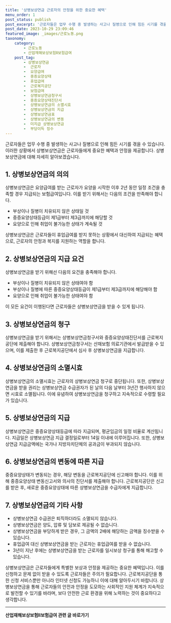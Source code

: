 ```yaml
---
title: '상병보상연금 근로자의 안정을 위한 중요한 혜택'
menu_order: 1
post_status: publish
post_excerpt: '근로자들은 업무 수행 중 발생하는 사고나 질병으로 인해 힘든 시기를 겪을 수 있습니다. 이러한 상황에서 상병보상연금은 근로자들에게 중요한 혜택과 안정을 제공합니다. 상병보상연금에 대해 자세히 알아보겠습니다.'
post_date: 2023-10-29 23:09:46
featured_image: _images/근로노동.png
taxonomy:
    category:
        - 근로노동
        - 산업재해보상보험Ⅱ보험급여
    post_tag:
        - 상병보상연금
        -  근로자
        -  요양급여
        -  중증요양상태
        -  휴업급여
        -  근로복지공단
        -  보험급여
        -  상병보상연금청구서
        -  중증요양상태진단서
        -  상병보상연금의 소멸시효
        -  상병보상연금의 지급
        -  상병보상연금표
        -  상병보상연금의 변동
        -  미지급 상병보상연금
        -  부당이득 징수
---
```




근로자들은 업무 수행 중 발생하는 사고나 질병으로 인해 힘든 시기를 겪을 수 있습니다. 이러한 상황에서 상병보상연금은 근로자들에게 중요한 혜택과 안정을 제공합니다. 상병보상연금에 대해 자세히 알아보겠습니다.

## 1. 상병보상연금의 의의

상병보상연금은 요양급여를 받는 근로자가 요양을 시작한 이후 2년 동안 일정 조건을 충족할 경우 지급되는 보험급여입니다. 이를 받기 위해서는 다음의 조건을 만족해야 합니다.

- 부상이나 질병이 치유되지 않은 상태일 것
- 중증요양상태등급이 제1급부터 제3급까지에 해당할 것
- 요양으로 인해 취업이 불가능한 상태가 계속될 것

상병보상연금은 근로자들이 휴업급여를 받지 못하는 상황에서 대신하여 지급되는 혜택으로, 근로자의 안정과 복지를 지원하는 역할을 합니다.

## 2. 상병보상연금의 지급 요건

상병보상연금을 받기 위해선 다음의 요건을 충족해야 합니다.

- 부상이나 질병이 치유되지 않은 상태여야 함
- 부상이나 질병에 따른 중증요양상태등급이 제1급부터 제3급까지에 해당해야 함
- 요양으로 인해 취업이 불가능한 상태여야 함

이 모든 요건이 이행된다면 근로자들은 상병보상연금을 받을 수 있게 됩니다.

## 3. 상병보상연금의 청구

상병보상연금을 받기 위해서는 상병보상연금청구서와 중증요양상태진단서를 근로복지공단에 제출해야 합니다. 상병보상연금청구서는 산재보험 의료기관에서 발급받을 수 있으며, 이를 제출한 후 근로복지공단에서 심사 후 상병보상연금을 지급합니다.

## 4. 상병보상연금의 소멸시효

상병보상연금의 소멸시효는 근로자의 상병보상연금 청구로 중단됩니다. 또한, 상병보상연금을 받을 권리는 상병보상연금 수급권자가 된 날의 다음 날부터 3년간 행사하지 않으면 시효로 소멸됩니다. 이에 유념하여 상병보상연금을 청구하고 지속적으로 수령할 필요가 있습니다.

## 5. 상병보상연금의 지급

상병보상연금은 중증요양상태등급에 따라 지급되며, 평균임금의 일정 비율로 계산됩니다. 지급일은 상병보상연금 지급 결정일로부터 14일 이내에 이루어집니다. 또한, 상병보상연금 지급금액에는 국가나 지방자치단체의 공과금이 부과되지 않습니다.

## 6. 상병보상연금의 변동에 따른 지급

중증요양상태가 변동되는 경우, 해당 변동을 근로복지공단에 신고해야 합니다. 이를 위해 중증요양상태 변동신고서와 의사의 진단서를 제출해야 합니다. 근로복지공단은 신고를 받은 후, 새로운 중증요양상태에 따른 상병보상연금을 수급자에게 지급합니다.

## 7. 상병보상연금의 기타 사항

- 상병보상연금 수급권은 퇴직하더라도 소멸되지 않습니다.
- 상병보상연금은 양도, 압류 및 담보로 제공될 수 없습니다.
- 상병보상연금을 부당하게 받은 경우, 그 금액의 2배에 해당하는 금액을 징수받을 수 있습니다.
- 휴업급여 대신 상병보상연금을 받는 근로자는 휴업급여를 받을 수 없습니다.
- 3년이 지난 후에는 상병보상연금을 받는 근로자를 일시보상 청구를 통해 해고할 수 있습니다.

상병보상연금은 근로자들에게 특별한 보상과 안정을 제공하는 중요한 혜택입니다. 이를 신청하고 문제 없이 받을 수 있도록 근로자들은 주의가 필요합니다. 근로복지공단을 통한 신청 서비스뿐만 아니라 인터넷 신청도 가능하니 이에 대해 알아두시기 바랍니다. 상병보상연금을 통해 근로자들의 안전과 안정을 도모하는 사회적인 지원 체계가 지속적으로 발전할 수 있기를 바라며, 보다 안전한 근로 환경을 위해 노력하는 것이 중요하다고 생각합니다.
<!-- wp:separator -->
<hr class="wp-block-separator has-alpha-channel-opacity"/>
<!-- /wp:separator -->

<!-- wp:group {"backgroundColor":"base","layout":{"type":"constrained"}} -->
<div class="wp-block-group has-base-background-color has-background"><!-- wp:paragraph {"align":"center","fontSize":"medium"} -->
<p class="has-text-align-center has-large-font-size"><strong>산업재해보상보험Ⅱ보험급여 관련 글 바로가기</strong></p>
<!-- /wp:paragraph -->


<!-- wp:latest-posts
{"categories":[{"id":10872,"count":19,"description":"","link":"https://uknowlaw.com/category/%ec%82%b0%ec%97%85%ec%9e%ac%ed%95%b4%eb%b3%b4%ec%83%81%eb%b3%b4%ed%97%98%e2%85%b1%eb%b3%b4%ed%97%98%ea%b8%89%ec%97%ac/","name":"산업재해보상보험Ⅱ보험급여","slug":"산업재해보상보험Ⅱ보험급여","taxonomy":"category","parent":0,"meta":[],"_links":{"self":[{"href":"https://uknowlaw.com/wp-json/wp/v2/categories/10872"}],"collection":[{"href":"https://uknowlaw.com/wp-json/wp/v2/categories"}],"about":[{"href":"https://uknowlaw.com/wp-json/wp/v2/taxonomies/category"}],"wp:post_type":[{"href":"https://uknowlaw.com/wp-json/wp/v2/posts?categories=10872"}],"curies":[{"name":"wp","href":"https://api.w.org/{rel}","templated":true}]}}],"postsToShow":100,"excerptLength":28,"postLayout":"grid","columns":2,"featuredImageAlign":"left","featuredImageSizeSlug":"large","fontSize":18px} /--></div>
<!-- /wp:group -->